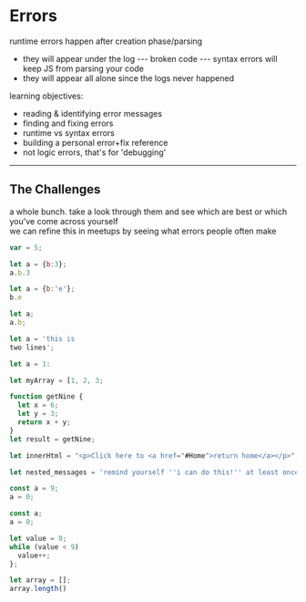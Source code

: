 # Errors

runtime errors happen after creation phase/parsing
* they will appear under the log --- broken code ---
syntax errors will keep JS from parsing your code
* they will appear all alone since the logs never happened


learning objectives:
* reading & identifying error messages
* finding and fixing errors
* runtime vs syntax errors 
* building a personal error+fix reference
* not logic errors, that's for 'debugging'

---

## The Challenges

a whole bunch.   take a look through them and see which are best or which you've come across yourself   
we can refine this in meetups by seeing what errors people often make

```js
var = 5;

let a = {b:3};
a.b.3

let a = {b:'e'};
b.e

let a;
a.b;

let a = 'this is 
two lines';

let a = 1:

let myArray = [1, 2, 3;

function getNine {
  let x = 6;
  let y = 3;
  return x + y;
}
let result = getNine;

let innerHtml = "<p>Click here to <a href="#Home">return home</a></p>";

let nested_messages = 'remind yourself ''i can do this!'' at least once a day';

const a = 9;
a = 0;

const a;
a = 0;

let value = 0;
while (value < 9) 
  value++;
};

let array = [];
array.length()
```

